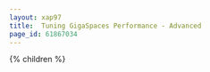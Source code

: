 ```yaml
---
layout: xap97
title:  Tuning GigaSpaces Performance - Advanced
page_id: 61867034
---
```


{% children %}
